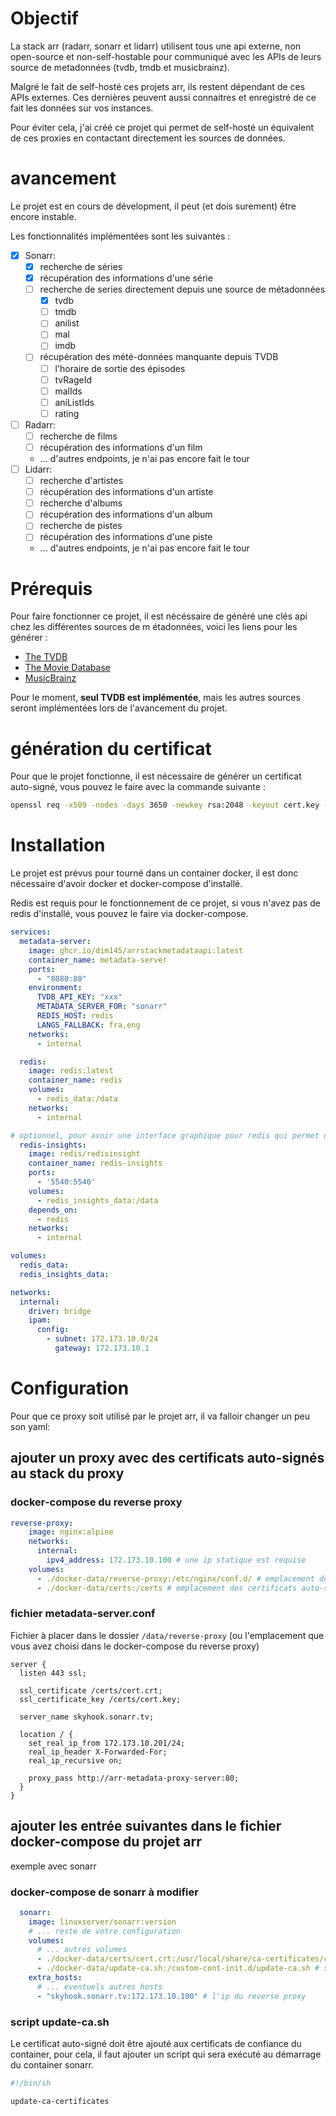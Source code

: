 # Objectif
La stack arr (radarr, sonarr et lidarr) utilisent tous une api externe, non open-source et non-self-hostable
pour communiqué avec les APIs de  leurs source de metadonnées (tvdb, tmdb et musicbrainz).

Malgré le fait de self-hosté ces projets arr, ils restent dépendant de ces APIs externes. Ces dernières peuvent aussi connaitres et enregistré de ce fait les données  sur  vos instances.

Pour éviter cela, j'ai créé ce projet qui permet de self-hosté un équivalent de ces proxies en contactant directement les sources de données.

# avancement
Le projet est en cours de dévelopment, il peut (et dois surement) être encore instable.

Les fonctionnalités implémentées sont les suivantes :
- [x] Sonarr:
  - [x] recherche de séries
  - [x] récupération des informations d'une série
  - [ ] recherche de series  directement depuis une source de métadonnées
    - [x] tvdb
    - [ ] tmdb
    - [ ] anilist
    - [ ] mal
    - [ ] imdb
  - [ ] récupération des mété-données manquante depuis TVDB
    - [ ] l'horaire de sortie des épisodes
    - [ ] tvRageId
    - [ ] malIds
    - [ ] aniListIds
    - [ ] rating
- [ ] Radarr:
  - [ ] recherche de films
  - [ ] récupération des informations d'un film
  - ... d'autres endpoints, je n'ai pas encore fait le tour
- [ ] Lidarr:
  - [ ] recherche d'artistes
  - [ ] récupération des informations d'un artiste
  - [ ] recherche d'albums
  - [ ] récupération des informations d'un album
  - [ ] recherche de pistes
  - [ ] récupération des informations d'une piste
  - ... d'autres endpoints, je n'ai pas encore fait le tour

# Prérequis
Pour faire fonctionner ce projet, il est nécéssaire de généré une clés api chez les différentes sources de m
étadonnées, voici les liens pour les générer :
- [The TVDB](https://thetvdb.com/api-information)
- [The Movie Database](https://developers.themoviedb.org/3/getting-started/introduction)
- [MusicBrainz](https://musicbrainz.org/doc/Development/XML_Web_Service/Version_2)

Pour le moment, **seul TVDB est implémentée**, mais les autres sources seront implémentées lors de l'avancement du projet.

# génération du certificat
Pour que le projet fonctionne, il est nécessaire de générer un certificat auto-signé, vous pouvez le faire avec la commande suivante :

```bash
openssl req -x509 -nodes -days 3650 -newkey rsa:2048 -keyout cert.key -out cert.crt -subj "/C=FR/ST=France/L=Paris/O=MyCompany/CN=skyhook.sonarr.tv"
```

# Installation
Le projet est prévus pour tourné dans un container docker, il est donc nécessaire d'avoir docker et docker-compose d'installé.

Redis est requis pour le fonctionnement de ce projet, si vous n'avez pas de redis d'installé, vous pouvez le faire via docker-compose.

```yaml
services:
  metadata-server:
    image: ghcr.io/dim145/arrstackmetadataapi:latest
    container_name: metadata-server
    ports:
      - "8080:80"
    environment:
      TVDB_API_KEY: "xxx"
      METADATA_SERVER_FOR: "sonarr"
      REDIS_HOST: redis
      LANGS_FALLBACK: fra,eng
    networks:
      - internal

  redis:
    image: redis:latest
    container_name: redis
    volumes:
      - redis_data:/data
    networks:
      - internal

# optionnel, pour avoir une interface graphique pour redis qui permet de géré le cache
  redis-insights:
    image: redis/redisinsight
    container_name: redis-insights
    ports:
      - '5540:5540'
    volumes:
      - redis_insights_data:/data
    depends_on:
      - redis
    networks:
      - internal

volumes:
  redis_data:
  redis_insights_data:

networks:
  internal:
    driver: bridge
    ipam:
      config:
        - subnet: 172.173.10.0/24
          gateway: 172.173.10.1
```

# Configuration
Pour que ce proxy soit utilisé par le projet  arr, il va falloir changer un peu son yaml:

## ajouter un proxy avec des certificats auto-signés au stack du proxy
### docker-compose du reverse proxy
```yaml
reverse-proxy:
    image: nginx:alpine
    networks:
      internal:
        ipv4_address: 172.173.10.100 # une ip statique est requise
    volumes:
      - ./docker-data/reverse-proxy:/etc/nginx/conf.d/ # emplacement du fichier de conf nginx (ci-dessous)
      - ./docker-data/certs:/certs # emplacement des certificats auto-signés
```
### fichier metadata-server.conf  
Fichier  à placer dans le dossier `/data/reverse-proxy` (ou l'emplacement que vous avez choisi dans le docker-compose du reverse proxy)
```
server {
  listen 443 ssl;

  ssl_certificate /certs/cert.crt;
  ssl_certificate_key /certs/cert.key;

  server_name skyhook.sonarr.tv;

  location / {
    set_real_ip_from 172.173.10.201/24;
    real_ip_header X-Forwarded-For;
    real_ip_recursive on;

    proxy_pass http://arr-metadata-proxy-server:80;
  }
}
```

## ajouter les entrée suivantes dans le fichier docker-compose du projet arr
exemple avec sonarr

### docker-compose de sonarr à modifier
```yaml
  sonarr:
    image: linuxserver/sonarr:version
    # ... reste de votre configuration
    volumes:
      # ... autres volumes
      - ./docker-data/certs/cert.crt:/usr/local/share/ca-certificates/cert.crt # ajoute juste le certificat auto-signé
      - ./docker-data/update-ca.sh:/custom-cont-init.d/update-ca.sh # script pour mettre à jour les certificats au démarrage du container
    extra_hosts: 
      # ... eventuels autres hosts
      - "skyhook.sonarr.tv:172.173.10.100" # l'ip du reverse proxy
```

### script update-ca.sh
Le certificat auto-signé doit être ajouté aux certificats de confiance du container, pour cela, il faut ajouter un script qui sera exécuté au démarrage du container sonarr.
```bash
#!/bin/sh

update-ca-certificates

```